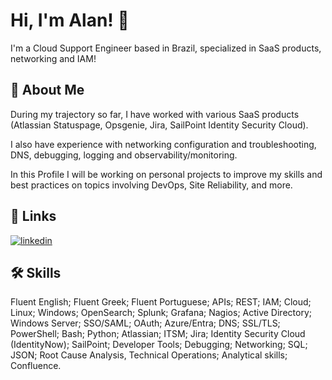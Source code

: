 # Hi, I'm Alan! 👋

I'm a Cloud Support Engineer based in Brazil, specialized in SaaS products, networking and IAM!

## 🚀 About Me
During my trajectory so far, I have worked with various SaaS products (Atlassian Statuspage, Opsgenie, Jira, SailPoint Identity Security Cloud).

I also have experience with networking configuration and troubleshooting, DNS, debugging, logging and observability/monitoring. 

In this Profile I will be working on personal projects to improve my skills and best practices on topics involving DevOps, Site Reliability, and more.


## 🔗 Links
[![linkedin](https://img.shields.io/badge/linkedin-0A66C2?style=for-the-badge&logo=linkedin&logoColor=white)](https://www.linkedin.com/in/alanpapazoglou)

 
## 🛠 Skills
Fluent English; Fluent Greek; Fluent Portuguese; APIs; REST; IAM; Cloud; Linux; Windows; OpenSearch; Splunk; Grafana; Nagios; Active Directory; Windows Server; SSO/SAML; OAuth; Azure/Entra; DNS; SSL/TLS; PowerShell; Bash; Python; Atlassian; ITSM; Jira; Identity Security Cloud (IdentityNow); SailPoint; Developer Tools; Debugging; Networking; SQL; JSON; Root Cause Analysis, Technical Operations; Analytical skills; Confluence.
